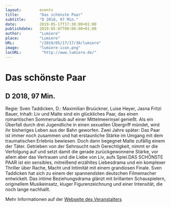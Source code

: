 ```yaml
---
layout:        events
title:         "Das schönste Paar"
subtitle:      "D 2018, 97 Min."
date:          2019-05-17T17:30:00+01:00
publishdate:   2019-05-07T00:00:00+01:00
author:        "Lumiere"
place:         "Lumiere"
URL:           "/2019/05/17/17/30/lumiere"
image:         "lumiere-icon.png"
locURL:         "http://www.lumiere.de/"
---
```


Das schönste Paar
===========

D 2018, 97 Min.
-----------

Regie: Sven Taddicken, D.: Maximilian Bruückner, Luise Heyer, Jasna Fritzi Bauer, Inhalt: Liv und Malte sind ein glückliches Paar, das einen romantischen Sommerurlaub auf einer Mittelmeerinsel genießt. Als ein Überfall durch drei Jugendliche in einen sexuellen Übergriff mündet, wird ihr bisheriges Leben aus der Bahn geworfen. Zwei Jahre später: Das Paar ist immer noch zusammen und hat erstaunliche Stärke im Umgang mit dem traumatischen Erlebnis bewiesen. Doch dann begegnet Malte zufällig einem der Täter. Getrieben von der Sehnsucht nach Gerechtigkeit, nimmt er die Verfolgung auf und setzt damit die gerade zurückgewonnene Stärke, vor allem aber das Vertrauen und die Liebe von Liv, aufs Spiel.DAS SCHÖNSTE PAAR ist ein sensibles, mitreißend erzähltes Liebesdrama und ein komplexer Thriller über Rache, Macht und Intimität mit einem grandiosen Finale. Sven Taddicken hat sich zu einem der spannendsten deutschen Filmemacher entwickelt. Das intime Beziehungsdrama  glänzt mit brillanten Schauspielern, originellem Musikeinsatz, kluger Figurenzeichnung und einer Intensität, die noch lange nachhallt.

Mehr Informationen auf der [Webseite des Veranstalters](http://www.lumiere.de/19/05/schoenste.htm)
